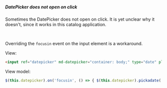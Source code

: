 ##### DatePicker does not open on click

Sometimes the DatePicker does not open on click. It is yet unclear why it doesn't, since it works in this catalog application.

<br />

Overriding the ```focusin``` event on the input element is a workaround.

View:

```html
<input ref="datepicker" md-datepicker="container: body;" type="date" placeholder="pick a date" />
```

View model:

```javascript
$(this.datepicker).on('focusin', () => { $(this.datepicker).pickadate('open'); });
```
